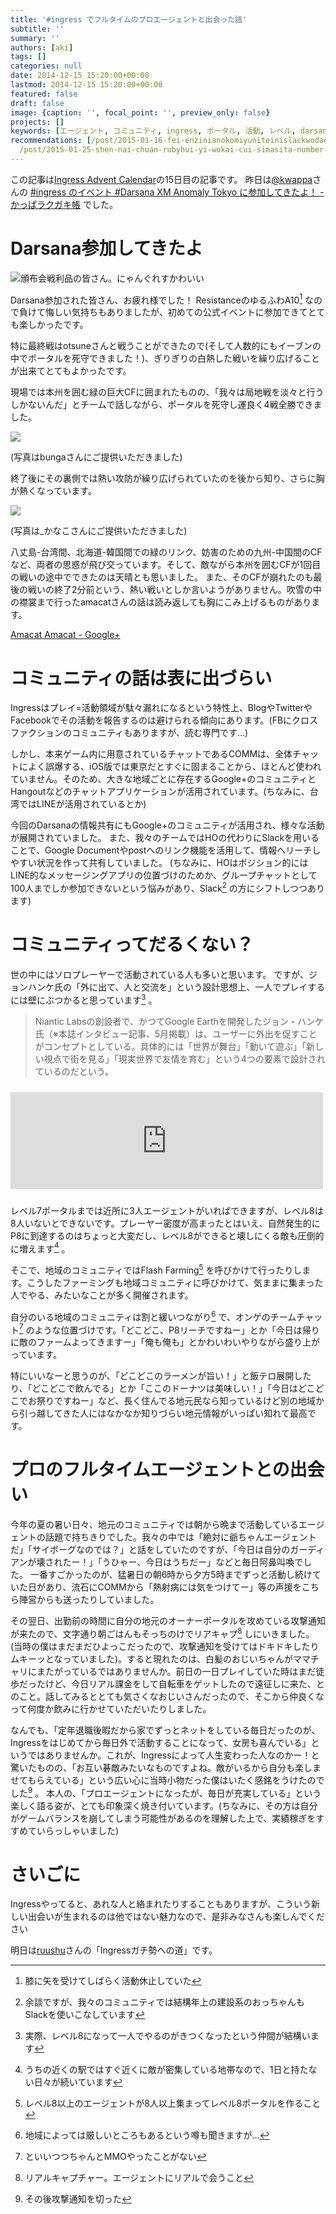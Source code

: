```yaml
---
title: '#ingress でフルタイムのプロエージェントと出会った話'
subtitle: ''
summary: ''
authors: [aki]
tags: []
categories: null
date: 2014-12-15 15:20:00+00:00
lastmod: 2014-12-15 15:20:00+00:00
featured: false
draft: false
image: {caption: '', focal_point: '', preview_only: false}
projects: []
keywords: [エージェント, コミュニティ, ingress, ポータル, 活動, レベル, darsana, 地域, 今日, cf]
recommendations: [/post/2015-01-16-fei-enzinianokomiyuniteinislackwodao-ru-sitahua-number-ingress/,
  /post/2015-01-25-shen-nai-chuan-rubyhui-yi-wokai-cui-simasita-number-kana01/, /post/2015-12-30-2015nian-wozhen-rifan-tute/]
---
```

この記事は[Ingress Advent Calendar](http://www.adventar.org/calendars/375)の15日目の記事です。 昨日は[@kwappa](https://twitter.com/kwappa)さんの [#ingress のイベント #Darsana XM Anomaly Tokyo に参加してきたよ！ - かっぱラクガキ帳](http://kwappa.hatenablog.com/entry/2014/12/14/111225) でした。

# Darsana参加してきたよ

![頒布会戦利品の皆さん。にゃんぐれすかわいい](https://cdn-ak.f.st-hatena.com/images/fotolife/c/chezou/20141214/20141214223041.jpg "頒布会戦利品の皆さん。にゃんぐれすかわいい")

Darsana参加された皆さん、お疲れ様でした！ ResistanceのゆるふわA10[^1] なので負けて悔しい気持ちもありましたが、初めての公式イベントに参加できてとても楽しかったです。

特に最終戦はotsuneさんと戦うことができたので(そして人数的にもイーブンの中でポータルを死守できました！)、ぎりぎりの白熱した戦いを繰り広げることが出来てとてもよかったです。

現場では本州を囲む緑の巨大CFに囲まれたものの、「我々は局地戦を淡々と行うしかないんだ」とチームで話しながら、ポータルを死守し運良く4戦全勝できました。

![](20141215123101.png)

(写真はbungaさんにご提供いただきました)

終了後にその裏側では熱い攻防が繰り広げられていたのを後から知り、さらに胸が熱くなっています。

![](20141215122554.jpg)

(写真は\_かなこさんにご提供いただきました)

八丈島-台湾間、北海道-韓国間での緑のリンク、妨害のための九州-中国間のCFなど、両者の思惑が飛び交っています。そして、敵ながら本州を囲むCFが1回目の戦いの途中でできたのは天晴とも思いました。 また、そのCFが崩れたのも最後の戦いの終了2分前という、熱い戦いとしか言いようがありません。吹雪の中の襟裳まで行ったamacatさんの話は読み返しても胸にこみ上げるものがあります。

[Amacat Amacat - Google+](https://plus.google.com/u/0/114268229592428212666/posts)

# コミュニティの話は表に出づらい

Ingressはプレイ=活動領域が駄々漏れになるという特性上、BlogやTwitterやFacebookでその活動を報告するのは避けられる傾向にあります。(FBにクロスファクションのコミュニティもありますが、読む専門です...)

しかし、本来ゲーム内に用意されているチャットであるCOMMは、全体チャットによく誤爆する、iOS版では東京だとすぐに固まることから、ほとんど使われていません。そのため、大きな地域ごとに存在するGoogle+のコミュニティとHangoutなどのチャットアプリケーションが活用されています。(ちなみに、台湾ではLINEが活用されているとか)

今回のDarsanaの情報共有にもGoogle+のコミュニティが活用され、様々な活動が展開されていました。 また、我々のチームではHOの代わりにSlackを用いることで、Google Documentやpostへのリンク機能を活用して、情報へリーチしやすい状況を作って共有していました。 (ちなみに、HOはポジション的にはLINE的なメッセージングアプリの位置づけのためか、グループチャットとして100人までしか参加できないという悩みがあり、Slack[^2] の方にシフトしつつあります)

# コミュニティってだるくない？

世の中にはソロプレーヤーで活動されている人も多いと思います。 ですが、ジョンハンケ氏の「外に出て、人と交流を」という設計思想上、一人でプレイするには壁にぶつかると思っています[^3] 。

> Niantic Labsの創設者で、かつてGoogle Earthを開発したジョン・ハンケ氏（※本誌インタビュー記事、5月掲載）は、ユーザーに外出を促すことがコンセプトとしている。具体的には「世界が舞台」「動いて遊ぶ」「新しい視点で街を見る」「現実世界で友情を育む」という4つの要素で設計されているのだという。

<iframe src="https://hatenablog.com/embed?url=http%3A%2F%2Fk-tai.impress.co.jp%2Fdocs%2Fnews%2F20141117_676258.html" title="「Ingressで痩せる」は本当だった、ローソンともコラボ開始 - ケータイ Watch" class="embed-card embed-webcard" scrolling="no" frameborder="0" style="width: 100%; height: 155px; max-width: 500px; margin: 10px 0px;"><a href="http://k-tai.impress.co.jp/docs/news/20141117_676258.html">「Ingressで痩せる」は本当だった、ローソンともコラボ開始 - ケータイ Watch</a></iframe>

レベル7ポータルまでは近所に3人エージェントがいればできますが、レベル8は8人いないとできないです。プレーヤー密度が高まったとはいえ、自然発生的にP8に到達するのはちょっと大変だし、レベル8ができると壊しにくる敵も圧倒的に増えます[^4] 。

そこで、地域のコミュニティではFlash Farming[^5] を呼びかけて行ったりします。こうしたファーミングも地域コミュニティに呼びかけて、気ままに集まった人でやる、みたいなことが多く開催されます。

自分のいる地域のコミュニティは割と緩いつながり[^6] で、オンゲのチームチャット[^7] のような位置づけです。「どこどこ、P8リーチですねー」とか「今日は帰りに敵のファームよってきますー」「俺も俺も」とかわいわいやりながら盛り上がっています。

特にいいなーと思うのが、「どこどこのラーメンが旨い！」と飯テロ展開したり、「どこどこで飲んでる」とか「ここのドーナツは美味しい！」「今日はどこどこでお祭りですねー」など、長く住んでる地元民なら知っているけど別の地域から引っ越してきた人にはなかなか知りづらい地元情報がいっぱい知れて最高です。

# プロのフルタイムエージェントとの出会い

今年の夏の暑い日々、地元のコミュニティでは朝から晩まで活動しているエージェントの話題で持ちきりでした。我々の中では「絶対に爺ちゃんエージェントだ」「サイボーグなのでは？」と話をしていたのですが、「今日は自分のガーディアンが壊されたー！」「うひゃー、今日はうちだー」などと毎日阿鼻叫喚でした。 一番すごかったのが、猛暑日の朝6時から夕方5時までずっと活動し続けていた日があり、流石にCOMMから「熱射病には気をつけてー」等の声援をこちら陣営からも送ったりしていました。

その翌日、出勤前の時間に自分の地元のオーナーポータルを攻めている攻撃通知が来たので、文字通り朝ごはんもそっちのけでリアキャプ[^8] しにいきました。(当時の僕はまだまだひよっこだったので、攻撃通知を受けてはドキドキしたりムキーッとなっていました)。すると現れたのは、白髪のおじいちゃんがママチャリにまたがっているではありませんか。前日の一日プレイしていた時はまだ徒歩だったけど、今日リアル課金をして自転車をゲットしたので遠征しに来た、とのこと。話してみるととても気さくなおじいさんだったので、そこから仲良くなって何度か飲みに行かせていただいたりしました。

なんでも、「定年退職後暇だから家でずっとネットをしている毎日だったのが、Ingressをはじめてから毎日外で活動することになって、女房も喜んでいる」というではありませんか。これが、Ingressによって人生変わった人なのかー！と驚いたものの、「お互い碁敵みたいなものですよね。敵がいるから自分も楽しませてもらえている」という広い心に当時小物だった僕はいたく感銘をうけたのでした[^9] 。 本人の、「プロエージェントになったが、毎日が充実している」という楽しく語る姿が、とても印象深く焼き付いています。(ちなみに、その方は自分がゲームバランスを崩してしまう可能性があるのを理解した上で、実績稼ぎをすすめていらっしゃいました)

# さいごに

Ingressやってると、あれな人と絡まれたりすることもありますが、こういう新しい出会いが生まれるのは他ではない魅力なので、是非みなさんも楽しんでください

明日は[ruushu](https://twitter.com/ruushu)さんの「Ingressガチ勢への道」です。

[^1]: 膝に矢を受けてしばらく活動休止していた

[^2]: 余談ですが、我々のコミュニティでは結構年上の建設系のおっちゃんもSlackを使いこなしています

[^3]: 実際、レベル8になって一人でやるのがきつくなったという仲間が結構います

[^4]: うちの近くの駅ではすぐ近くに敵が密集している地帯なので、1日と持たない日々が続いています

[^5]: レベル8以上のエージェントが8人以上集まってレベル8ポータルを作ること

[^6]: 地域によっては厳しいところもあるという噂も聞きますが...

[^7]: といいつつちゃんとMMOやったことがない

[^8]: リアルキャプチャー。エージェントにリアルで会うこと

[^9]: その後攻撃通知を切った


